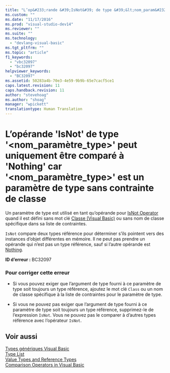 ```yaml
---
title: "L’op&#233;rande &#39;IsNot&#39; de type &#39;&lt;nom_param&#232;tre_type&gt;&#39; peut uniquement &#234;tre compar&#233; &#224; &#39;Nothing&#39; car &#39;&lt;nom_param&#232;tre_type&gt;&#39; est un param&#232;tre de type sans contrainte de classe | Microsoft Docs"
ms.custom: ""
ms.date: "11/17/2016"
ms.prod: "visual-studio-dev14"
ms.reviewer: ""
ms.suite: ""
ms.technology: 
  - "devlang-visual-basic"
ms.tgt_pltfrm: ""
ms.topic: "article"
f1_keywords: 
  - "vbc32097"
  - "bc32097"
helpviewer_keywords: 
  - "BC32097"
ms.assetid: 50283a4b-70e3-4e59-9b9b-65e7cacf5ce1
caps.latest.revision: 11
caps.handback.revision: 11
author: "stevehoag"
ms.author: "shoag"
manager: "wpickett"
translationtype: Human Translation
---
```

# L’op&#233;rande &#39;IsNot&#39; de type &#39;&lt;nom_param&#232;tre_type&gt;&#39; peut uniquement &#234;tre compar&#233; &#224; &#39;Nothing&#39; car &#39;&lt;nom_param&#232;tre_type&gt;&#39; est un param&#232;tre de type sans contrainte de classe
Un paramètre de type est utilisé en tant qu’opérande pour [IsNot Operator](../../visual-basic/language-reference/operators/isnot-operator.md) quand il est défini sans mot clé [Classe \(Visual Basic\)](http://msdn.microsoft.com/fr-fr/0777c6e6-46bc-451b-ad70-57b49d4ef4f7) ou sans nom de classe spécifique dans sa liste de contraintes.  
  
 `IsNot` compare deux types référence pour déterminer s’ils pointent vers des instances d’objet différentes en mémoire. Il ne peut pas prendre un opérande qui n’est pas un type référence, sauf si l’autre opérande est [Nothing](../../visual-basic/language-reference/nothing.md).  
  
 **ID d’erreur :** BC32097  
  
### Pour corriger cette erreur  
  
-   Si vous pouvez exiger que l’argument de type fourni à ce paramètre de type soit toujours un type référence, ajoutez le mot clé `Class` ou un nom de classe spécifique à la liste de contraintes pour le paramètre de type.  
  
-   Si vous ne pouvez pas exiger que l’argument de type fourni à ce paramètre de type soit toujours un type référence, supprimez\-le de l’expression `IsNot`. Vous ne pouvez pas le comparer à d’autres types référence avec l’opérateur `IsNot`.  
  
## Voir aussi  
 [Types génériques Visual Basic](../../visual-basic/programming-guide/language-features/data-types/generic-types.md)   
 [Type List](../../visual-basic/language-reference/statements/type-list.md)   
 [Value Types and Reference Types](../../visual-basic/programming-guide/language-features/data-types/value-types-and-reference-types.md)   
 [Comparison Operators in Visual Basic](../../visual-basic/programming-guide/language-features/operators-and-expressions/comparison-operators.md)